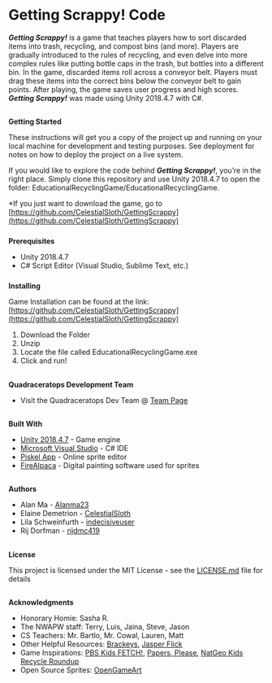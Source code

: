 # **Getting Scrappy! Code**

**_Getting Scrappy!_** is a game that teaches players how to sort discarded items into trash, recycling, and compost bins (and more). Players are gradually introduced to the rules of recycling, and even delve into more complex rules like putting bottle caps in the trash, but bottles into a different bin. In the game, discarded items roll across a conveyor belt. Players must drag these items into the correct bins below the conveyor belt to gain points. After playing, the game saves user progress and high scores. **_Getting Scrappy!_** was made using Unity 2018.4.7 with C#.


## 
**Getting Started**

These instructions will get you a copy of the project up and running on your local machine for development and testing purposes. See deployment for notes on how to deploy the project on a live system.

If you would like to explore the code behind **_Getting Scrappy!_**, you’re in the right place. Simply clone this repository and use Unity 2018.4.7 to open the folder: EducationalRecyclingGame/EducationalRecyclingGame.

*If you just want to download the game, go to [https://github.com/CelestialSloth/GettingScrappy](https://github.com/CelestialSloth/GettingScrappy)


### 
**Prerequisites**



*   Unity 2018.4.7
*   C# Script Editor (Visual Studio, Sublime Text, etc.)

### 
**Installing**


Game Installation can be found at the link: [https://github.com/CelestialSloth/GettingScrappy](https://github.com/CelestialSloth/GettingScrappy)



1. Download the Folder
2. Unzip
3. Locate the file called EducationalRecyclingGame.exe
4. Click and run!
##
**Quadraceratops Development Team**
*    Visit the Quadraceratops Dev Team @ [Team Page](https://rijdmc419.github.io/GettingScrappy/)
## 
**Built With**

*   [Unity 2018.4.7](https://unity3d.com/get-unity/download/archive) - Game engine
*   [Microsoft Visual Studio](https://visualstudio.microsoft.com/downloads/) - C# IDE
*   [Piskel App](https://www.piskelapp.com/) - Online sprite editor
*   [FireAlpaca](https://firealpaca.com/) - Digital painting software used for sprites

## 
**Authors**
*   Alan Ma - [Alanma23](https://github.com/alanma23)
*   Elaine Demetrion - [CelestialSloth](https://github.com/CelestialSloth)
*   Lila Schweinfurth - [indecisiveuser](https://github.com/indecisiveuser)
*   Rij Dorfman - [rijdmc419](https://github.com/rijdmc419)

## 
**License**


This project is licensed under the MIT License - see the [LICENSE.md](https://github.com/rijdmc419/EducationalRecyclingGame/blob/master/LICENSE.md) file for details


## 
**Acknowledgments**


*   Honorary Homie: Sasha R.
*   The NWAPW staff: Terry, Luis, Jaina, Steve, Jason
*   CS Teachers: Mr. Bartlo, Mr. Cowal, Lauren, Matt
*   Other Helpful Resources: [Brackeys](https://www.youtube.com/channel/UCYbK_tjZ2OrIZFBvU6CCMiA), [Jasper Flick](https://catlikecoding.com/jasper-flick/)
*   Game Inspirations: [PBS Kids FETCH!](https://pbskids.org/fetch/games/water/game.html), [Papers, Please](https://store.steampowered.com/app/239030/Papers_Please/), [NatGeo Kids Recycle Roundup](https://kids.nationalgeographic.com/games/action-and-adventure/recycle-roundup-new/)
*   Open Source Sprites: [OpenGameArt](https://opengameart.org/content/recycle-items-set)

